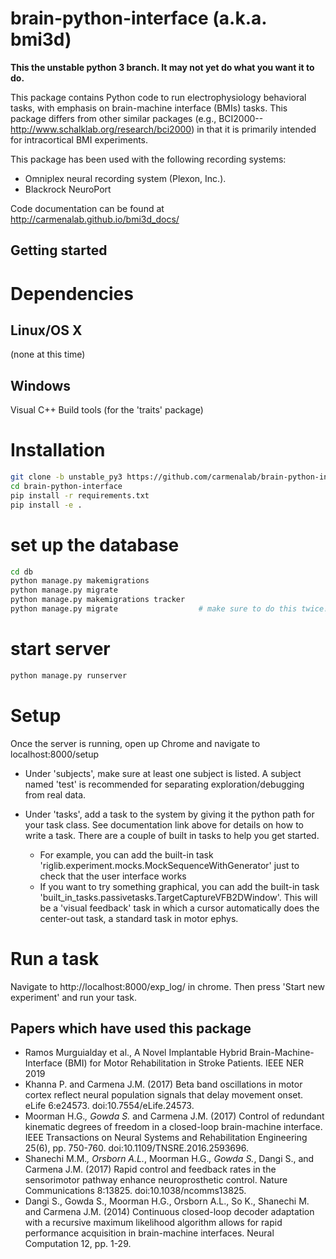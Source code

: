 brain-python-interface (a.k.a. bmi3d)
====================================
**This the unstable python 3 branch. It may not yet do what you want it to do.**

This package contains Python code to run electrophysiology behavioral tasks,
with emphasis on brain-machine interface (BMIs) tasks. This package differs 
from other similar packages (e.g., BCI2000--http://www.schalklab.org/research/bci2000) 
in that it is primarily intended for intracortical BMI experiments. 

This package has been used with the following recording systems:
- Omniplex neural recording system (Plexon, Inc.). 
- Blackrock NeuroPort

Code documentation can be found at http://carmenalab.github.io/bmi3d_docs/

Getting started
---------------
# Dependencies
## Linux/OS X
(none at this time)

## Windows
Visual C++ Build tools (for the 'traits' package)

# Installation
```bash
git clone -b unstable_py3 https://github.com/carmenalab/brain-python-interface.git
cd brain-python-interface
pip install -r requirements.txt
pip install -e .
```

# set up the database
```bash
cd db
python manage.py makemigrations
python manage.py migrate
python manage.py makemigrations tracker
python manage.py migrate                  # make sure to do this twice!
```

# start server
```bash
python manage.py runserver
```

# Setup
Once the server is running, open up Chrome and navigate to localhost:8000/setup
- Under 'subjects', make sure at least one subject is listed. A subject named 'test' is recommended for separating exploration/debugging from real data. 
- Under 'tasks', add a task to the system by giving it the python path for your task class. See documentation link above for details on how to write a task. There are a couple of built in tasks to help you get started. 

	- For example, you can add the built-in task 'riglib.experiment.mocks.MockSequenceWithGenerator' just to check that the user interface works
	- If you want to try something graphical, you can add the built-in task 'built_in_tasks.passivetasks.TargetCaptureVFB2DWindow'. This will be a 'visual feedback' task in which a cursor automatically does the center-out task, a standard task in motor ephys. 


# Run a task
Navigate to http://localhost:8000/exp_log/ in chrome. Then press 'Start new experiment' and run your task. 

Papers which have used this package
-----------------------------------
- Ramos Murguialday et al., A Novel Implantable Hybrid Brain-Machine-Interface (BMI) for Motor Rehabilitation in Stroke Patients. IEEE NER 2019
- Khanna P. and Carmena J.M. (2017) Beta band oscillations in motor cortex reflect neural population signals that delay movement onset. eLife 6:e24573. doi:10.7554/eLife.24573.
- Moorman H.G.*, Gowda S.* and Carmena J.M. (2017) Control of redundant kinematic degrees of freedom in a closed-loop brain-machine interface. IEEE Transactions on Neural Systems and Rehabilitation Engineering 25(6), pp. 750-760. doi:10.1109/TNSRE.2016.2593696.
- Shanechi M.M.*, Orsborn A.L.*, Moorman H.G.*, Gowda S.*, Dangi S., and Carmena J.M. (2017) Rapid control and feedback rates in the sensorimotor pathway enhance neuroprosthetic control. Nature Communications 8:13825. doi:10.1038/ncomms13825.
- Dangi S., Gowda S., Moorman H.G., Orsborn A.L., So K., Shanechi M. and Carmena J.M. (2014) Continuous closed-loop decoder adaptation with a recursive maximum likelihood algorithm allows for rapid performance acquisition in brain-machine interfaces. Neural Computation 12, pp. 1-29.
